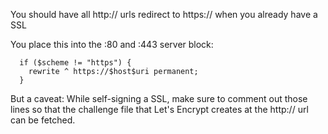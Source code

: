 You should have all http:// urls redirect to https:// when you already have a SSL

You place this into the :80 and :443 server block:
```
  if ($scheme != "https") {
    rewrite ^ https://$host$uri permanent;
  }
```

But a caveat: While self-signing a SSL, make sure to comment out those lines so that the challenge file that Let's Encrypt creates at the http:// url can be fetched.